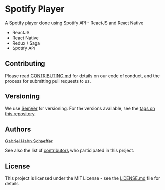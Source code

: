 # Spotify Player

A Spotify player clone using Spotify API - ReactJS and React Native

- ReactJS
- React Native
- Redux / Saga
- Spotify API

## Contributing

Please read [CONTRIBUTING.md](https://gist.github.com/PurpleBooth/b24679402957c63ec426) for details on our code of conduct, and the process for submitting pull requests to us.

## Versioning

We use [SemVer](http://semver.org/) for versioning. For the versions available, see the [tags on this repository](https://github.com/gabriel-hahn/spotify-player-react-redux/tags).

## Authors

[Gabriel Hahn Schaeffer](https://github.com/gabriel-hahn/)

See also the list of [contributors](https://github.com/gabriel-hahn/spotify-player-react-redux/contributors) who participated in this project.

## License

This project is licensed under the MIT License - see the [LICENSE.md](LICENSE) file for details
